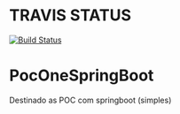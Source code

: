 # TRAVIS STATUS
[![Build Status](https://travis-ci.org/BatistaJeff/PocOneSpringBoot.svg?branch=master)](https://travis-ci.org/BatistaJeff/PocOneSpringBoot)

# PocOneSpringBoot
Destinado as POC com springboot (simples)
